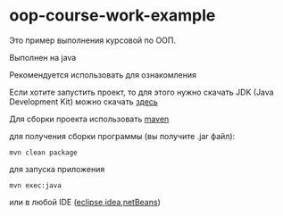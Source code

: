 oop-course-work-example
=======================

Это пример выполнения курсовой по ООП.

Выполнен на java

Рекомендуется использовать для ознакомления

Если хотите запустить проект, то для этого нужно скачать JDK (Java Development Kit) можно скачать [здесь](http://www.oracle.com/technetwork/java/javase/downloads/index.html)

Для сборки проекта использовать [maven](http://maven.apache.org/)

для получения сборки программы (вы получите .jar файл):
```
mvn clean package
```

для запуска приложения
```
mvn exec:java
```
или в любой IDE ([eclipse](https://www.eclipse.org/downloads/),[idea](https://www.jetbrains.com/idea/download/),[netBeans](https://netbeans.org/))
